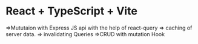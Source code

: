 # React + TypeScript + Vite
=>Mututaion with Express JS api with the help of react-query
=> caching of server data.
=> invalidating Queries
=>CRUD with mutation Hook
